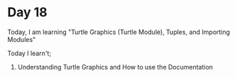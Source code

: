 # Day 18
Today, I am learning "Turtle Graphics (Turtle Module), Tuples, and Importing Modules"

Today I learn't;
1. Understanding Turtle Graphics and How to use the Documentation